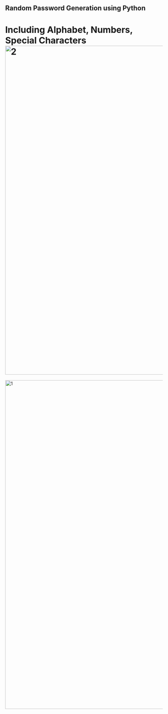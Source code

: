 ## Random Password Generation using Python
# Including Alphabet, Numbers, Special Characters<img width="1053" alt="2" src="https://github.com/poojan4ps/Random_password_Generation/assets/45978869/723bf8fa-9111-46ee-adb8-dcbaed500615">
<img width="1053" alt="1" src="https://github.com/poojan4ps/Random_password_Generation/assets/45978869/e507f871-6234-4335-9754-bd1ce5e06664">
